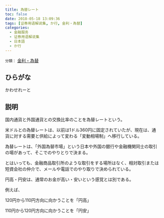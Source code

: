 ```yaml
---
title: 為替レート
toc: false
date: 2018-05-18 13:09:36
tags: [证券用语解说集, か行, 金利・為替]
categories:
  - 金融服务
  - 证券用语解说集
  - 日本語
  - か行
---
```


`分類：` [金利・為替](/tags/金利・為替/)

## ひらがな

かわせれーと

## 説明

国内通貨と外国通貨との交換比率のことを為替レートという。

米ドルとの為替レートは、以前は1ドル360円に固定されていたが、現在は、通貨に対する需要と供給によって変わる「変動相場制」へ移行している。

為替レートは、「外国為替市場」という日本や外国の銀行や金融機関同士の取引の場があって、そこでのやりとりで決まる。

とはいっても、金融商品取引所のような取引をする場所はなく、相対取引または短資会社の仲介で、メールや電話でのやり取りで決められている。

円高・円安は、通常のお金が高い・安いという感覚とは別である。

例えば、

120円から110円方向に向かうことを「円高」

110円から120円方向に向かうことを「円安」
